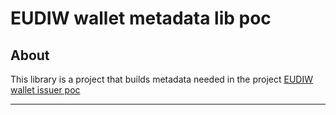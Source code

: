 # EUDIW wallet metadata lib poc

## About

This library is a project that builds metadata needed in the project [EUDIW wallet issuer poc](https://github.com/diggsweden/eudiw-wallet-issuer-poc)

---
